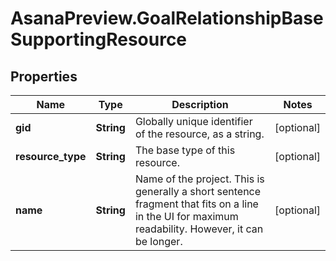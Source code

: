 # AsanaPreview.GoalRelationshipBaseSupportingResource

## Properties
Name | Type | Description | Notes
------------ | ------------- | ------------- | -------------
**gid** | **String** | Globally unique identifier of the resource, as a string. | [optional] 
**resource_type** | **String** | The base type of this resource. | [optional] 
**name** | **String** | Name of the project. This is generally a short sentence fragment that fits on a line in the UI for maximum readability. However, it can be longer. | [optional] 

